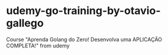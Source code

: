 # udemy-go-training-by-otavio-gallego
Course "Aprenda Golang do Zero! Desenvolva uma APLICAÇÃO COMPLETA!" from udemy
